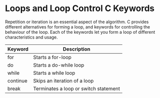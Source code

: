# Loops and Loop Control C Keywords
Repetition or iteration is an essential aspect of the algorithm. C provides different alternatives for forming a loop, and keywords for controlling the behaviour of the loop. Each of the keywords let you form a loop of different characteristics and usage.

| Keyword  | Description                              |
|----------|------------------------------------------|
| for      | Starts a for-loop                        |
| do       | Starts a do-while loop                   |
| while    | Starts a while loop                      |
| continue | Skips an iteration of a loop             |
| break    | Terminates a loop or switch statement    |

